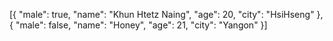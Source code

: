   [{
    "male": true,
    "name": "Khun Htetz Naing",
    "age": 20,
    "city": "HsiHseng"
  },
  {
    "male": false,
    "name": "Honey",
    "age": 21,
    "city": "Yangon"
  }]
